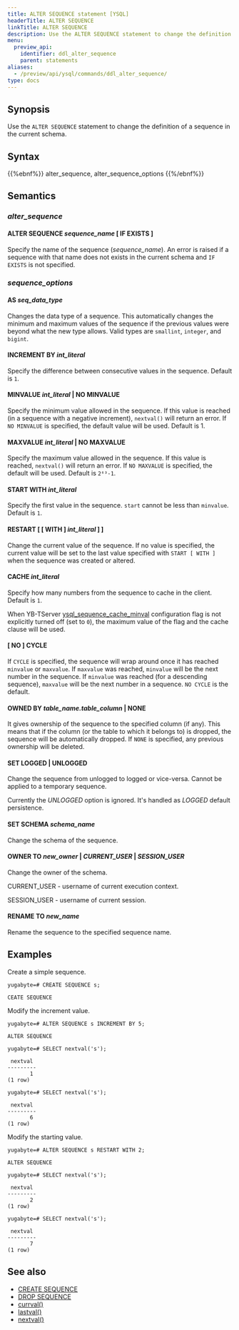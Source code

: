 ```yaml
---
title: ALTER SEQUENCE statement [YSQL]
headerTitle: ALTER SEQUENCE
linkTitle: ALTER SEQUENCE
description: Use the ALTER SEQUENCE statement to change the definition of a sequence in the current schema.
menu:
  preview_api:
    identifier: ddl_alter_sequence
    parent: statements
aliases:
  - /preview/api/ysql/commands/ddl_alter_sequence/
type: docs
---
```


## Synopsis

Use the `ALTER SEQUENCE` statement to change the definition of a sequence in the current schema.

## Syntax

{{%ebnf%}}
  alter_sequence,
  alter_sequence_options
{{%/ebnf%}}

## Semantics

### *alter_sequence*

#### ALTER SEQUENCE *sequence_name* [ IF EXISTS ]

Specify the name of the sequence (*sequence_name*). An error is raised if a sequence with that name does not exists in the current schema and `IF EXISTS` is not specified.

### *sequence_options*

#### AS *seq_data_type*

Changes the data type of a sequence. This automatically changes the minimum and maximum values of the sequence if the previous values were beyond what the new type allows. Valid types are `smallint`, `integer`, and `bigint`.

#### INCREMENT BY *int_literal*

Specify the difference between consecutive values in the sequence. Default is `1`.

#### MINVALUE *int_literal* | NO MINVALUE

 Specify the minimum value allowed in the sequence. If this value is reached (in a sequence with a negative increment), `nextval()` will return an error. If `NO MINVALUE` is specified, the default value will be used. Default is 1.

#### MAXVALUE *int_literal* | NO MAXVALUE

Specify the maximum value allowed in the sequence. If this value is reached, `nextval()` will return an error. If `NO MAXVALUE` is specified, the default will be used. Default is `2⁶³-1`.

#### START WITH *int_literal*

Specify the first value in the sequence. `start` cannot be less than `minvalue`. Default is `1`.

#### RESTART [ [ WITH ] *int_literal* ] ]

Change the current value of the sequence. If no value is specified, the current value will be set to the last value specified with `START [ WITH ]` when the sequence was created or altered.

#### CACHE *int_literal*

Specify how many numbers from the sequence to cache in the client. Default is `1`.

When YB-TServer [ysql_sequence_cache_minval](../../../../../reference/configuration/yb-tserver/#ysql-sequence-cache-minval) configuration flag is not explicitly turned off (set to `0`), the maximum value of the flag and the cache clause will be used.

#### [ NO ] CYCLE

If `CYCLE` is specified, the sequence will wrap around once it has reached `minvalue` or `maxvalue`. If `maxvalue` was reached, `minvalue` will be the next number in the sequence. If `minvalue` was reached (for a descending sequence), `maxvalue` will be the next number in a sequence. `NO CYCLE` is the default.

#### OWNED BY *table_name.table_column* | NONE

It gives ownership of the sequence to the specified column (if any). This means that if the column (or the table to which it belongs to) is dropped, the sequence will be automatically dropped. If `NONE` is specified, any previous ownership will be deleted.

#### SET LOGGED | UNLOGGED

Change the sequence from unlogged to logged or vice-versa. Cannot be applied to a temporary sequence.

Currently the *UNLOGGED* option is ignored. It's handled as *LOGGED* default persistence.

#### SET SCHEMA *schema_name*

Change the schema of the sequence.

#### OWNER TO  *new_owner* | *CURRENT_USER* | *SESSION_USER*

Change the owner of the schema.

CURRENT_USER - username of current execution context.

SESSION_USER - username of current session.

#### RENAME TO *new_name*

Rename the sequence to the specified sequence name.

## Examples

Create a simple sequence.

```plpgsql
yugabyte=# CREATE SEQUENCE s;
```

```output
CEATE SEQUENCE
```

Modify the increment value.

```plpgsql
yugabyte=# ALTER SEQUENCE s INCREMENT BY 5;
```

```output
ALTER SEQUENCE
```

```plpgsql
yugabyte=# SELECT nextval('s');
```

```output
 nextval
---------
       1
(1 row)
```

```plpgsql
yugabyte=# SELECT nextval('s');
```

```output
 nextval
---------
       6
(1 row)
```

Modify the starting value.

```plpgsql
yugabyte=# ALTER SEQUENCE s RESTART WITH 2;
```

```output
ALTER SEQUENCE
```

```plpgsql
yugabyte=# SELECT nextval('s');
```

```output
 nextval
---------
       2
(1 row)
```

```plpgsql
yugabyte=# SELECT nextval('s');
```

```output
 nextval
---------
       7
(1 row)
```

## See also

- [CREATE SEQUENCE](../ddl_create_sequence)
- [DROP SEQUENCE](../ddl_drop_sequence)
- [currval()](../../../exprs/sequence_functions/func_currval)
- [lastval()](../../../exprs/sequence_functions/func_lastval)
- [nextval()](../../../exprs/sequence_functions/func_nextval)
